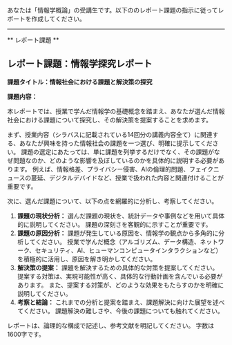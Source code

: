あなたは「情報学概論」の受講生です。以下ののレポート課題の指示に従ってレポートを作成してください。

---------------------------------------
** レポート課題 **

## レポート課題：情報学探究レポート

**課題タイトル：情報社会における課題と解決策の探究**

**課題内容：**

本レポートでは、授業で学んだ情報学の基礎概念を踏まえ、あなたが選んだ情報社会における課題について探究し、その解決策を提案することを求めます。

まず、授業内容（シラバスに記載されている14回分の講義内容全て）に関連する、あなたが興味を持った情報社会の課題を一つ選び、明確に提示してください。  課題の選定にあたっては、単に課題を列挙するだけでなく、その課題がなぜ問題なのか、どのような影響を及ぼしているのかを具体的に説明する必要があります。  例えば、情報格差、プライバシー侵害、AIの倫理的問題、フェイクニュースの蔓延、デジタルデバイドなど、授業で扱われた内容と関連付けることが重要です。

次に、選んだ課題について、以下の点を網羅的に分析し、考察してください。

1. **課題の現状分析：** 選んだ課題の現状を、統計データや事例などを用いて具体的に説明してください。  課題の深刻さを客観的に示すことが重要です。
2. **課題の原因分析：** 課題が発生している原因を、情報学の観点から多角的に分析してください。  授業で学んだ概念（アルゴリズム、データ構造、ネットワーク、セキュリティ、AI、ヒューマンコンピュータインタラクションなど）を積極的に活用し、原因を解き明かしてください。
3. **解決策の提案：** 課題を解決するための具体的な対策を提案してください。  提案する対策は、実現可能性が高く、具体的な行動計画を含んでいる必要があります。  また、提案する対策が、どのような効果をもたらすのかを明確に説明してください。
4. **考察と結論：**  これまでの分析と提案を踏まえ、課題解決に向けた展望を述べてください。  課題解決の難しさや、今後の課題についても触れてください。


レポートは、論理的な構成で記述し、参考文献を明記してください。  字数は1600字です。
